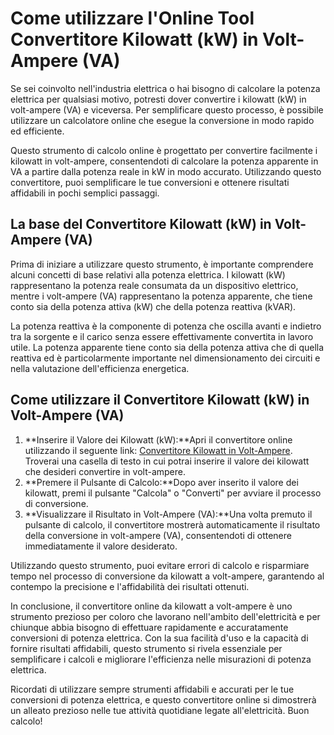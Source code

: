 Come utilizzare l'Online Tool Convertitore Kilowatt (kW) in Volt-Ampere (VA)
============================================================================

Se sei coinvolto nell'industria elettrica o hai bisogno di calcolare la potenza elettrica per qualsiasi motivo, potresti dover convertire i kilowatt (kW) in volt-ampere (VA) e viceversa. Per semplificare questo processo, è possibile utilizzare un calcolatore online che esegue la conversione in modo rapido ed efficiente.

Questo strumento di calcolo online è progettato per convertire facilmente i kilowatt in volt-ampere, consentendoti di calcolare la potenza apparente in VA a partire dalla potenza reale in kW in modo accurato. Utilizzando questo convertitore, puoi semplificare le tue conversioni e ottenere risultati affidabili in pochi semplici passaggi.

 La base del Convertitore Kilowatt (kW) in Volt-Ampere (VA) 
------------------------------------------------------------

Prima di iniziare a utilizzare questo strumento, è importante comprendere alcuni concetti di base relativi alla potenza elettrica. I kilowatt (kW) rappresentano la potenza reale consumata da un dispositivo elettrico, mentre i volt-ampere (VA) rappresentano la potenza apparente, che tiene conto sia della potenza attiva (kW) che della potenza reattiva (kVAR).

La potenza reattiva è la componente di potenza che oscilla avanti e indietro tra la sorgente e il carico senza essere effettivamente convertita in lavoro utile. La potenza apparente tiene conto sia della potenza attiva che di quella reattiva ed è particolarmente importante nel dimensionamento dei circuiti e nella valutazione dell'efficienza energetica.

 Come utilizzare il Convertitore Kilowatt (kW) in Volt-Ampere (VA) 
-------------------------------------------------------------------

1. **Inserire il Valore dei Kilowatt (kW):**Apri il convertitore online utilizzando il seguente link: [Convertitore Kilowatt in Volt-Ampere](https://www.onlinecalculatorsfree.com/it/tools/kilowatts-to-va-calculator.html). Troverai una casella di testo in cui potrai inserire il valore dei kilowatt che desideri convertire in volt-ampere.
2. **Premere il Pulsante di Calcolo:**Dopo aver inserito il valore dei kilowatt, premi il pulsante "Calcola" o "Converti" per avviare il processo di conversione.
3. **Visualizzare il Risultato in Volt-Ampere (VA):**Una volta premuto il pulsante di calcolo, il convertitore mostrerà automaticamente il risultato della conversione in volt-ampere (VA), consentendoti di ottenere immediatamente il valore desiderato.

Utilizzando questo strumento, puoi evitare errori di calcolo e risparmiare tempo nel processo di conversione da kilowatt a volt-ampere, garantendo al contempo la precisione e l'affidabilità dei risultati ottenuti.

In conclusione, il convertitore online da kilowatt a volt-ampere è uno strumento prezioso per coloro che lavorano nell'ambito dell'elettricità e per chiunque abbia bisogno di effettuare rapidamente e accuratamente conversioni di potenza elettrica. Con la sua facilità d'uso e la capacità di fornire risultati affidabili, questo strumento si rivela essenziale per semplificare i calcoli e migliorare l'efficienza nelle misurazioni di potenza elettrica.

Ricordati di utilizzare sempre strumenti affidabili e accurati per le tue conversioni di potenza elettrica, e questo convertitore online si dimostrerà un alleato prezioso nelle tue attività quotidiane legate all'elettricità. Buon calcolo!